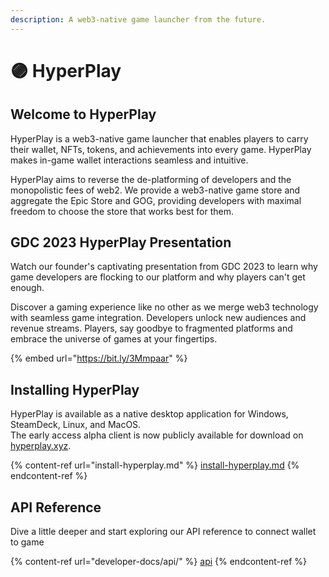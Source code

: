 ```yaml
---
description: A web3-native game launcher from the future.
---
```


# 🟣 HyperPlay

## Welcome to HyperPlay

HyperPlay is a web3-native game launcher that enables players to carry their wallet, NFTs, tokens, and achievements into every game. HyperPlay makes in-game wallet interactions seamless and intuitive.&#x20;

HyperPlay aims to reverse the de-platforming of developers and the monopolistic fees of web2. We provide a web3-native game store and aggregate the Epic Store and GOG, providing developers with maximal freedom to choose the store that works best for them.

## GDC 2023 HyperPlay Presentation

Watch our founder's captivating presentation from GDC 2023 to learn why game developers are flocking to our platform and why players can't get enough.

Discover a gaming experience like no other as we merge web3 technology with seamless game integration. Developers unlock new audiences and revenue streams. Players, say goodbye to fragmented platforms and embrace the universe of games at your fingertips.

{% embed url="https://bit.ly/3Mmpaar" %}

## Installing HyperPlay

HyperPlay is available as a native desktop application for Windows, SteamDeck, Linux, and MacOS.\
The early access alpha client is now publicly available for download on [hyperplay.xyz](https://hyperplay.xyz).&#x20;

{% content-ref url="install-hyperplay.md" %}
[install-hyperplay.md](install-hyperplay.md)
{% endcontent-ref %}

## API Reference

Dive a little deeper and start exploring our API reference to connect wallet to game

{% content-ref url="developer-docs/api/" %}
[api](developer-docs/api/)
{% endcontent-ref %}
